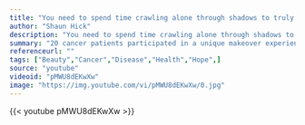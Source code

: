 ```yaml
---
title: "You need to spend time crawling alone through shadows to truly appreciate what it is to stand in the sun."
author: "Shaun Hick"
description: "You need to spend time crawling alone through shadows to truly appreciate what it is to stand in the sun. - Shaun Hick quotes from GetInspired365.com"
summary: "20 cancer patients participated in a unique makeover experience. They were invited to a studio. Their hair and makeup were completely redone. During the transformation, they were asked to keep their eyes shut. A photographer then immortalized the moment they opened their eyes. This discovery allowed them to forget their illness, If only for a second."
referenceurl: ""
tags: ["Beauty","Cancer","Disease","Health","Hope",]
source: "youtube"
videoid: "pMWU8dEKwXw"
image: "https://img.youtube.com/vi/pMWU8dEKwXw/0.jpg"
---
```


{{< youtube pMWU8dEKwXw >}}
